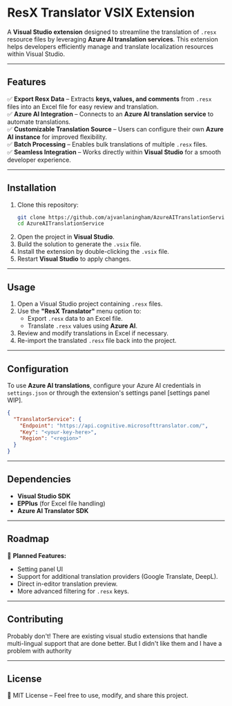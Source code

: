 # ResX Translator VSIX Extension

A **Visual Studio extension** designed to streamline the translation of `.resx` resource files by leveraging **Azure AI translation services**. This extension helps developers efficiently manage and translate localization resources within Visual Studio.

---

## Features
✅ **Export Resx Data** – Extracts **keys, values, and comments** from `.resx` files into an Excel file for easy review and translation.  
✅ **Azure AI Integration** – Connects to an **Azure AI translation service** to automate translations.  
✅ **Customizable Translation Source** – Users can configure their own **Azure AI instance** for improved flexibility.  
✅ **Batch Processing** – Enables bulk translations of multiple `.resx` files.  
✅ **Seamless Integration** – Works directly within **Visual Studio** for a smooth developer experience.  

---

## Installation
1. Clone this repository:  
   ```sh
   git clone https://github.com/ajvanlaningham/AzureAITranslationService.git
   cd AzureAITranslationService
   ```
2. Open the project in **Visual Studio**.  
3. Build the solution to generate the `.vsix` file.  
4. Install the extension by double-clicking the `.vsix` file.  
5. Restart **Visual Studio** to apply changes.  

---

## Usage
1. Open a Visual Studio project containing `.resx` files.  
2. Use the **"ResX Translator"** menu option to:  
   - Export `.resx` data to an Excel file.  
   - Translate `.resx` values using **Azure AI**.  
3. Review and modify translations in Excel if necessary.  
4. Re-import the translated `.resx` file back into the project.  

---

## Configuration
To use **Azure AI translations**, configure your Azure AI credentials in `settings.json` or through the extension's settings panel [settings panel WIP].  

```json
{
  "TranslatorService": {
    "Endpoint": "https://api.cognitive.microsofttranslator.com/",
    "Key": "<your-key-here>",
    "Region": "<region>"
  }
}
```

---

## Dependencies
- **Visual Studio SDK**  
- **EPPlus** (for Excel file handling)  
- **Azure AI Translator SDK**  

---

## Roadmap
🚀 **Planned Features:**
- Setting panel UI
- Support for additional translation providers (Google Translate, DeepL).  
- Direct in-editor translation preview.  
- More advanced filtering for `.resx` keys.  

---

## Contributing
Probably don't! There are existing visual studio extensions that handle multi-lingual support that are done better. But I didn't like them and I have a problem with authority  

---

## License
📜 MIT License – Feel free to use, modify, and share this project.  
